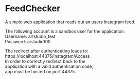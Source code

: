 # FeedChecker
 A simple web application that reads out an users Instagram feed.

The following account is a sandbox user for the application:  
Username: artstudio_test  
Password: arstudio100  

The redirect after authenticating leads to:
https://localhost:44375/Instagram/Access  
In order to correctly redirect back to the  
application with a valid authentication code,  
app must be hosted on port 44375.  
